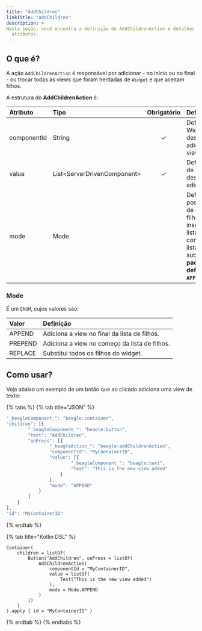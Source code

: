 ```yaml
---
title: "AddChildren"
linkTitle: "AddChildren"
description: >
Nesta seção, você encontra a definição do AddChildrenAction e detalhes de seus
  atributos.
---
```


## O que é?

A ação `AddChildrenAction` é responsável por adicionar - no início ou no final - ou trocar todas as views que foram herdadas de  `Widget`  e que aceitam filhos.

A estrutura do **AddChildrenAction** é:

| **Atributo** | **Tipo** | Obrigatório | **Definição** |
| :--- | :--- | :---: | :--- |
| componentId | String | ✓ | Define o id do Widget, no qual deseja adicionar as views. |
| value | List&lt;ServerDrivenComponent&gt; | ✓ | Define a lista de filhos que deseja adicionar. |
| mode | Mode |   | Define o posicionamento de onde os filhos serão inseridos na lista ou se o conteúdo da lista será substituído. **Por padrão o modo definido é `APPEND`.** |

### Mode

É um `ENUM`, cujos valores são:

| Valor | Definição |
| :--- | :--- |
| APPEND | Adiciona a view no final da lista de filhos. |
| PREPEND | Adiciona a view no começo da lista de filhos. |
| REPLACE | Substitui todos os filhos do widget. |

## Como usar?

Veja abaixo um exemplo de um botão que ao clicado adiciona uma view de texto:

{% tabs %}
{% tab title="JSON" %}
```javascript
"_beagleComponent_": "beagle:container",
"children": [{
        "_beagleComponent_": "beagle:button",
        "text": "AddChildren",
        "onPress": [{
                "_beagleAction_": "beagle:addChildrenAction",
                "componentId": "MyContainerID",
                "value": [{
                        "_beagleComponent_": "beagle:text",
                        "text": "This is the new view added"
                    }
                ],
                "mode": "APPEND"
            }
        ]
    }
],
"id": "MyContainerID"
```
{% endtab %}

{% tab title="Kotlin DSL" %}
```
Container(
    children = listOf(
        Button("AddChildren", onPress = listOf(
            AddChildrenAction(
                componentId = "MyContainerID",
                value = listOf(
                    Text("This is the new view added")
                ),
				mode = Mode.APPEND
            )
        ))
    )
).apply { id = "MyContainerID" }
```
{% endtab %}
{% endtabs %}

